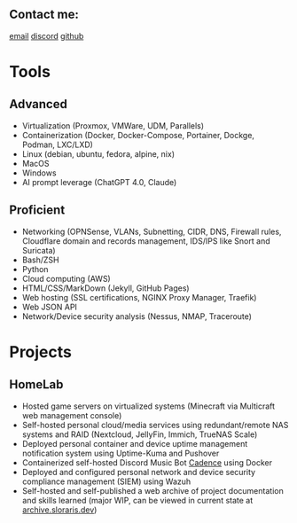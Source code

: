 ## Contact me:
[email](sloraris@sloraris.dev)
[discord](discordapp.com/users/858914004935639081)
[github](github.com/sloraris)


# Tools
## Advanced
- Virtualization (Proxmox, VMWare, UDM, Parallels)
- Containerization (Docker, Docker-Compose, Portainer, Dockge, Podman, LXC/LXD)
- Linux (debian, ubuntu, fedora, alpine, nix)
- MacOS
- Windows
- AI prompt leverage (ChatGPT 4.0, Claude)

## Proficient
- Networking (OPNSense, VLANs, Subnetting, CIDR, DNS, Firewall rules, Cloudflare domain and records management, IDS/IPS like Snort and Suricata)
- Bash/ZSH
- Python
- Cloud computing (AWS)
- HTML/CSS/MarkDown (Jekyll, GitHub Pages)
- Web hosting (SSL certifications, NGINX Proxy Manager, Traefik)
- Web JSON API
- Network/Device security analysis (Nessus, NMAP, Traceroute)

# Projects
## HomeLab
- Hosted game servers on virtualized systems (Minecraft via Multicraft web management console)
- Self-hosted personal cloud/media services using redundant/remote NAS systems and RAID (Nextcloud, JellyFin, Immich, TrueNAS Scale)
- Deployed personal container and device uptime management notification system using Uptime-Kuma and Pushover
- Containerized self-hosted Discord Music Bot [Cadence](https://github.com/mariusbegby/cadence-discord-bot) using Docker
- Deployed and configured personal network and device security compliance management (SIEM) using Wazuh
- Self-hosted and self-published a web archive of project documentation and skills learned (major WIP, can be viewed in current state at [archive.sloraris.dev](https://archive.sloraris.dev))
